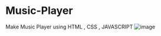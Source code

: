 # Music-Player
Make Music Player using HTML , CSS , JAVASCRIPT 
![image](https://github.com/ayush0090/Music-Player/assets/87262377/fd0cfd1e-7f5e-4221-bc07-ee24a71698ad)

